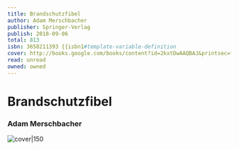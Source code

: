 ```yaml
---
title: Brandschutzfibel
author: Adam Merschbacher
publisher: Springer-Verlag
publish: 2018-09-06
total: 813
isbn: 3658211393 {{isbn1#template-variable-definition
cover: http://books.google.com/books/content?id=2kxtDwAAQBAJ&printsec=frontcover&img=1&zoom=1&edge=curl&source=gbs_api
read: unread
owned: owned
---
```


# Brandschutzfibel
### Adam Merschbacher
![cover|150](http://books.google.com/books/content?id=2kxtDwAAQBAJ&printsec=frontcover&img=1&zoom=1&edge=curl&source=gbs_api)